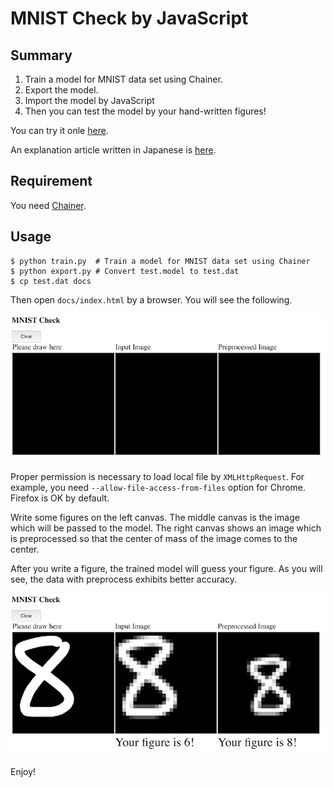 # MNIST Check by JavaScript

## Summary

1. Train a model for MNIST data set using Chainer.
2. Export the model.
3. Import the model by JavaScript
4. Then you can test the model by your hand-written figures!

You can try it onle [here](https://kaityo256.github.io/mnist_check/).

An explanation article written in Japanese is [here](https://qiita.com/kaityo256/items/4ac935547afc8ba97f66).

## Requirement

You need [Chainer](https://chainer.org/).

## Usage

    $ python train.py  # Train a model for MNIST data set using Chainer
    $ python export.py # Convert test.model to test.dat
    $ cp test.dat docs

Then open `docs/index.html` by a browser. You will see the following.

![image/screen1.png](image/screen1.png)

Proper permission is necessary to load local file by `XMLHttpRequest`.
For example, you need `--allow-file-access-from-files` option for Chrome. Firefox is OK by default.

Write some figures on the left canvas. The middle canvas is the image which will be passed to the model. The right canvas shows an image which is preprocessed so that the center of mass of the image comes to the center.

After you write a figure, the trained model will guess your figure. As you will see, the data with preprocess exhibits better accuracy.

![iamge/screen2.png](image/screen2.png)

Enjoy!
